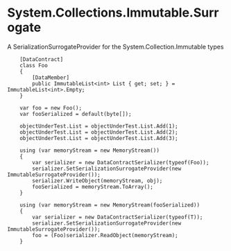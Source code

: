 # System.Collections.Immutable.Surrogate

A SerializationSurrogateProvider for the System.Collection.Immutable types

        [DataContract]
        class Foo
        {
            [DataMember]
            public ImmutableList<int> List { get; set; } = ImmutableList<int>.Empty;
        }
        
        var foo = new Foo();
        var fooSerialized = default(byte[]);
        
        objectUnderTest.List = objectUnderTest.List.Add(1);
        objectUnderTest.List = objectUnderTest.List.Add(2);
        objectUnderTest.List = objectUnderTest.List.Add(3);

        using (var memoryStream = new MemoryStream())
        {
            var serializer = new DataContractSerializer(typeof(Foo));
            serializer.SetSerializationSurrogateProvider(new ImmutableSurrogateProvider());
            serializer.WriteObject(memoryStream, obj);
            fooSerialized = memoryStream.ToArray();
        }

        using (var memoryStream = new MemoryStream(fooSerialized))
        {
            var serializer = new DataContractSerializer(typeof(T));
            serializer.SetSerializationSurrogateProvider(new ImmutableSurrogateProvider());
            foo = (Foo)serializer.ReadObject(memoryStream);
        }
